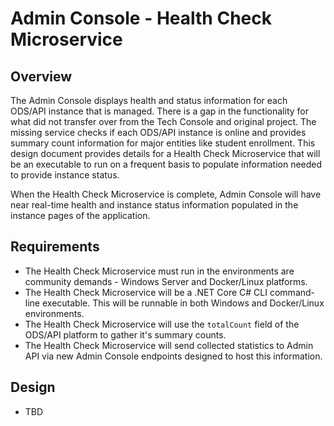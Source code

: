 # Admin Console - Health Check Microservice

## Overview

The Admin Console displays health and status information for each ODS/API instance that is managed.  There is a gap in the functionality for what did not transfer over from the Tech Console and original project.  The missing service checks if each ODS/API instance is online and provides summary count information for major entities like student enrollment.  This design document provides details for a Health Check Microservice that will be an executable to run on a frequent basis to populate information needed to provide instance status.

When the Health Check Microservice is complete, Admin Console will have near real-time health and instance status information populated in the instance pages of the application.

## Requirements

* The Health Check Microservice must run in the environments are community demands - Windows Server and Docker/Linux platforms.
* The Health Check Microservice will be a .NET Core C# CLI command-line executable.  This will be runnable in both Windows and Docker/Linux environments.
* The Health Check Microservice will use the `totalCount` field of the ODS/API platform to gather it's summary counts.
* The Health Check Microservice will send collected statistics to Admin API via new Admin Console endpoints designed to host this information.

## Design

* TBD
